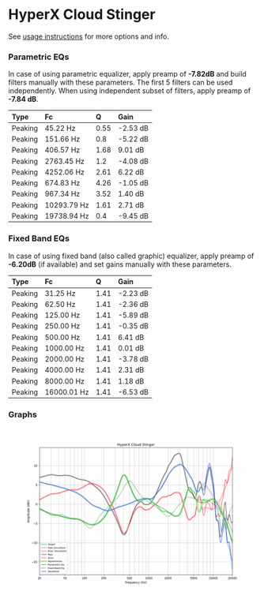 # HyperX Cloud Stinger
See [usage instructions](https://github.com/jaakkopasanen/AutoEq#usage) for more options and info.

### Parametric EQs
In case of using parametric equalizer, apply preamp of **-7.82dB** and build filters manually
with these parameters. The first 5 filters can be used independently.
When using independent subset of filters, apply preamp of **-7.84 dB**.

| Type    | Fc          |    Q | Gain     |
|:--------|:------------|:-----|:---------|
| Peaking | 45.22 Hz    | 0.55 | -2.53 dB |
| Peaking | 151.66 Hz   | 0.8  | -5.22 dB |
| Peaking | 406.57 Hz   | 1.68 | 9.01 dB  |
| Peaking | 2763.45 Hz  | 1.2  | -4.08 dB |
| Peaking | 4252.06 Hz  | 2.61 | 6.22 dB  |
| Peaking | 674.83 Hz   | 4.26 | -1.05 dB |
| Peaking | 967.34 Hz   | 3.52 | 1.40 dB  |
| Peaking | 10293.79 Hz | 1.61 | 2.71 dB  |
| Peaking | 19738.94 Hz | 0.4  | -9.45 dB |

### Fixed Band EQs
In case of using fixed band (also called graphic) equalizer, apply preamp of **-6.20dB**
(if available) and set gains manually with these parameters.

| Type    | Fc          |    Q | Gain     |
|:--------|:------------|:-----|:---------|
| Peaking | 31.25 Hz    | 1.41 | -2.23 dB |
| Peaking | 62.50 Hz    | 1.41 | -2.36 dB |
| Peaking | 125.00 Hz   | 1.41 | -5.89 dB |
| Peaking | 250.00 Hz   | 1.41 | -0.35 dB |
| Peaking | 500.00 Hz   | 1.41 | 6.41 dB  |
| Peaking | 1000.00 Hz  | 1.41 | 0.01 dB  |
| Peaking | 2000.00 Hz  | 1.41 | -3.78 dB |
| Peaking | 4000.00 Hz  | 1.41 | 2.31 dB  |
| Peaking | 8000.00 Hz  | 1.41 | 1.18 dB  |
| Peaking | 16000.01 Hz | 1.41 | -6.53 dB |

### Graphs
![](./HyperX%20Cloud%20Stinger.png)